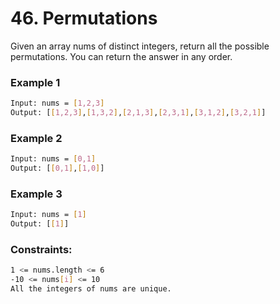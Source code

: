 # 46. Permutations

Given an array nums of distinct integers, return all the possible permutations. You can return the answer in any order.

### Example 1
```sh
Input: nums = [1,2,3]
Output: [[1,2,3],[1,3,2],[2,1,3],[2,3,1],[3,1,2],[3,2,1]]
```

### Example 2
```sh
Input: nums = [0,1]
Output: [[0,1],[1,0]]
```

### Example 3
```sh
Input: nums = [1]
Output: [[1]]
```

### Constraints:
```sh
1 <= nums.length <= 6
-10 <= nums[i] <= 10
All the integers of nums are unique.
```
